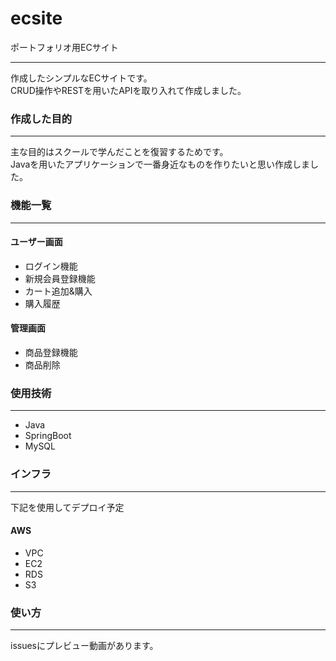 # ecsite
ポートフォリオ用ECサイト
___
作成したシンプルなECサイトです。  
CRUD操作やRESTを用いたAPIを取り入れて作成しました。

### 作成した目的
___
主な目的はスクールで学んだことを復習するためです。  
Javaを用いたアプリケーションで一番身近なものを作りたいと思い作成しました。

### 機能一覧
___
#### ユーザー画面
+ ログイン機能
+ 新規会員登録機能
+ カート追加&購入 
+ 購入履歴

#### 管理画面
+ 商品登録機能
+ 商品削除

### 使用技術
___
+ Java
+ SpringBoot
+ MySQL

### インフラ
___
下記を使用してデプロイ予定
#### AWS
+ VPC
+ EC2
+ RDS
+ S3

### 使い方
___
issuesにプレビュー動画があります。
